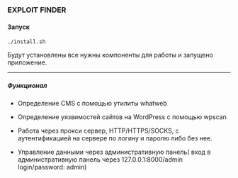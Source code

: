 ### EXPLOIT FINDER

#### Запуск

```
./install.sh
```

Будут установлены все нужны компоненты для работы и запущено приложение.


------

##### Функционал

- Определение CMS с помощью утилиты whatweb

- Определение уязвимостей сайтов на WordPress с помощью wpscan

- Работа через прокси сервер, HTTP/HTTPS/SOCKS, с аутентификацией на сервере по логину и паролю либо без нее.

- Управление данными через административную панель( вход в административную панель через 127.0.0.1:8000/admin login/password: admin)

  



### 

